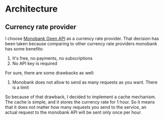 # Architecture

## Currency rate provider

I choose [Monobank Open API](https://api.monobank.ua/docs/index.html) as a currency rate
provider. That decision has been taken because comparing to other currency rate providers
monobank has some benefits:

1) It's free, no payments, no subscriptions
2) No API key is required

For sure, there are some drawbacks as well:

1) Monobank does not allow to send as many requests as you want. There is a limit

So because of that drawback, I decided to implement a cache mechanism.
The cache is simple, and it stores the currency rate for 1 hour.
So it means that it does not matter how many requests you send to the service,
an actual request to the monobank API will be sent only once per hour. 
